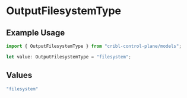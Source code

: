 # OutputFilesystemType

## Example Usage

```typescript
import { OutputFilesystemType } from "cribl-control-plane/models";

let value: OutputFilesystemType = "filesystem";
```

## Values

```typescript
"filesystem"
```